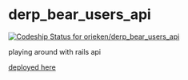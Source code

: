 derp_bear_users_api
===================

[ ![Codeship Status for orieken/derp_bear_users_api](https://www.codeship.io/projects/736132c0-045b-0132-2ccc-6a22af77eaef/status)](https://www.codeship.io/projects/30633)


playing around with rails api 

[deployed here](derp-bear-users-api.herokuapp.com)
